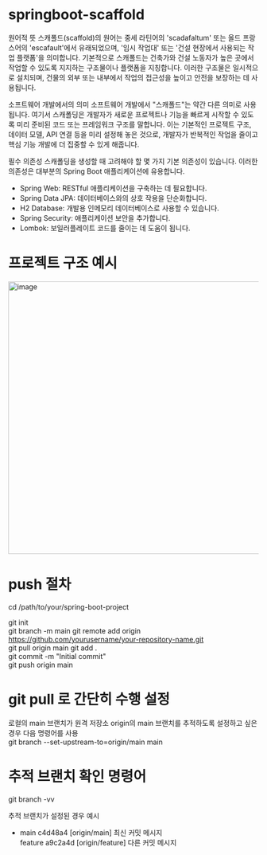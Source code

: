 # springboot-scaffold
원어적 뜻
스캐폴드(scaffold)의 원어는 중세 라틴어의 'scadafaltum' 또는 올드 프랑스어의 'escafault'에서 유래되었으며, '임시 작업대' 또는 '건설 현장에서 사용되는 작업 플랫폼'을 의미합니다. 기본적으로 스캐폴드는 건축가와 건설 노동자가 높은 곳에서 작업할 수 있도록 지지하는 구조물이나 플랫폼을 지칭합니다. 이러한 구조물은 일시적으로 설치되며, 건물의 외부 또는 내부에서 작업의 접근성을 높이고 안전을 보장하는 데 사용됩니다.

소프트웨어 개발에서의 의미
소프트웨어 개발에서 "스캐폴드"는 약간 다른 의미로 사용됩니다. 여기서 스캐폴딩은 개발자가 새로운 프로젝트나 기능을 빠르게 시작할 수 있도록 미리 준비된 코드 또는 프레임워크 구조를 말합니다. 이는 기본적인 프로젝트 구조, 데이터 모델, API 연결 등을 미리 설정해 놓은 것으로, 개발자가 반복적인 작업을 줄이고 핵심 기능 개발에 더 집중할 수 있게 해줍니다.

필수 의존성 
스캐폴딩을 생성할 때 고려해야 할 몇 가지 기본 의존성이 있습니다. 이러한 의존성은 대부분의 Spring Boot 애플리케이션에 유용합니다.

- Spring Web: RESTful 애플리케이션을 구축하는 데 필요합니다.
- Spring Data JPA: 데이터베이스와의 상호 작용을 단순화합니다.
- H2 Database: 개발용 인메모리 데이터베이스로 사용할 수 있습니다.
- Spring Security: 애플리케이션 보안을 추가합니다.
- Lombok: 보일러플레이트 코드를 줄이는 데 도움이 됩니다.

# 프로젝트 구조 예시 
<img width="547" alt="image" src="https://github.com/jeonck/springboot-scaffold/assets/11763994/0facd567-c36e-48b4-9713-c0c5cc35b8e9">


# push 절차 
cd /path/to/your/spring-boot-project  

git init  
git branch -m main
git remote add origin https://github.com/yourusername/your-repository-name.git  
git pull origin main
git add .  
git commit -m "Initial commit"  
git push origin main  

# git pull 로 간단히 수행 설정  
로컬의 main 브랜치가 원격 저장소 origin의 main 브랜치를 추적하도록 설정하고 싶은 경우 다음 명령어를 사용  
git branch --set-upstream-to=origin/main main  

# 추적 브랜치 확인 명령어  
git branch -vv  

추적 브랜치가 설정된 경우 예시  
* main   c4d48a4 [origin/main] 최신 커밋 메시지  
  feature  a9c2a4d [origin/feature] 다른 커밋 메시지  

